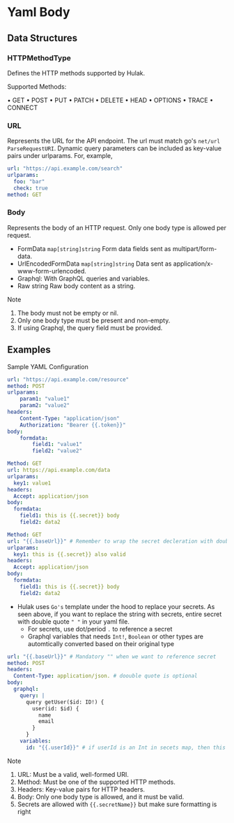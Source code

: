 # Yaml Body

## Data Structures

### HTTPMethodType

Defines the HTTP methods supported by Hulak.

Supported Methods:

• GET
• POST
• PUT
• PATCH
• DELETE
• HEAD
• OPTIONS
• TRACE
• CONNECT

### URL

Represents the URL for the API endpoint. The url must match go's `net/url` `ParseRequestURI`.
Dynamic query parameters can be included as key-value pairs under urlparams. For, example,

```yaml
url: "https://api.example.com/search"
urlparams:
  foo: "bar"
  check: true
method: GET
```

### Body

Represents the body of an HTTP request. Only one body type is allowed per request.

- FormData `map[string]string` Form data fields sent as multipart/form-data.
- UrlEncodedFormData `map[string]string` Data sent as application/x-www-form-urlencoded.
- Graphql: With GraphQL queries and variables.
- Raw string Raw body content as a string.

> [!Note]
>
> 1. The body must not be empty or nil.
> 2. Only one body type must be present and non-empty.
> 3. If using Graphql, the query field must be provided.

## Examples

Sample YAML Configuration

```yaml
url: "https://api.example.com/resource"
method: POST
urlparams:
	param1: "value1"
	param2: "value2"
headers:
	Content-Type: "application/json"
	Authorization: "Bearer {{.token}}"
body:
	formdata:
		field1: "value1"
		field2: "value2"
```

```yaml
Method: GET
url: https://api.example.com/data
urlparams:
  key1: value1
headers:
  Accept: application/json
body:
  formdata:
    field1: this is {{.secret}} body
    field2: data2
```

```yaml
Method: GET
url: "{{.baseUrl}}" # Remember to wrap the secret decleration with double if that's the only string
urlparams:
  key1: this is {{.secret}} also valid
headers:
  Accept: application/json
body:
  formdata:
    field1: this is {{.secret}} body
    field2: data2
```

- Hulak uses `Go's` template under the hood to replace your secrets. As seen above,
  if you want to replace the string with secrets, entire secret with double quote `" "` in your yaml file.
  - For secrets, use dot/period `.` to reference a secret
  - Graphql variables that needs `Int!`, `Boolean` or other types are automtically converted based on their original type

```yaml
url: "{{.baseUrl}}" # Mandatory "" when we want to reference secret
method: POST
headers:
  Content-Type: application/json. # doouble quote is optional
body:
  graphql:
    query: |
      query getUser($id: ID!) {
        user(id: $id) {
          name
          email
        }
      }
    variables:
      id: "{{.userId}}" # if userId is an Int in secets map, then this id will also be automtically converted to an int
```

> [!Note]
>
> 1.  URL: Must be a valid, well-formed URI.
> 2.  Method: Must be one of the supported HTTP methods.
> 3.  Headers: Key-value pairs for HTTP headers.
> 4.  Body: Only one body type is allowed, and it must be valid.
> 5.  Secrets are allowed with `{{.secretName}}` but make sure formatting is right
